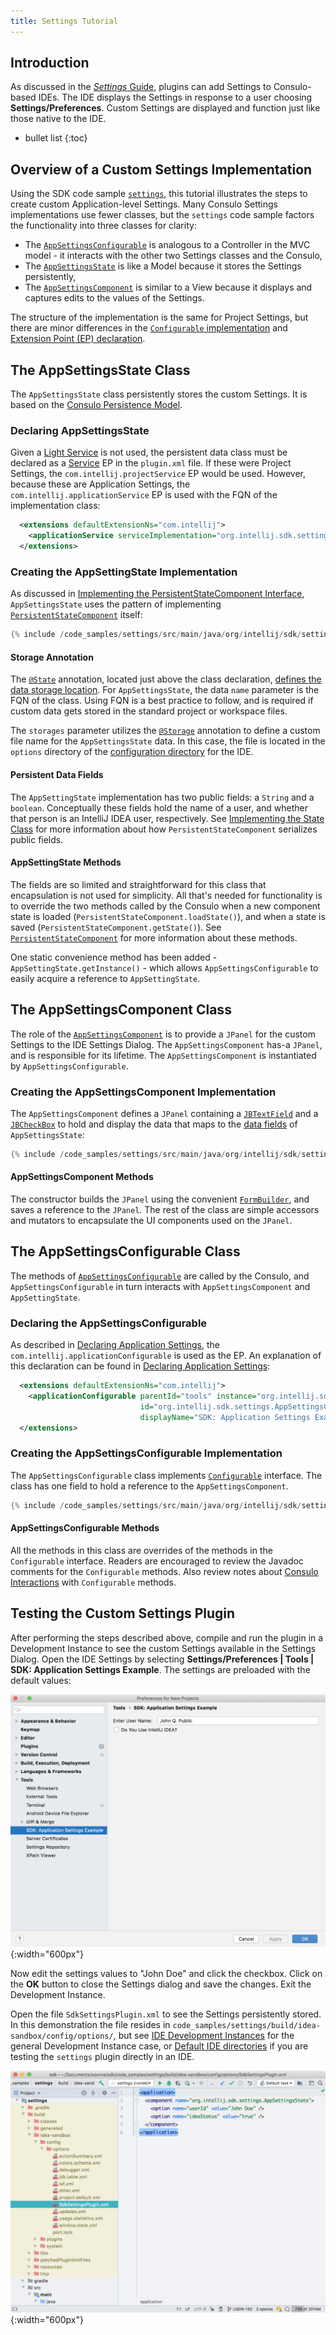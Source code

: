 ```yaml
---
title: Settings Tutorial
---
```

<!-- Copyright 2000-2020 JetBrains s.r.o. and other contributors. Use of this source code is governed by the Apache 2.0 license that can be found in the LICENSE file. -->

## Introduction
As discussed in the [_Settings_ Guide](/reference_guide/settings_guide.md), plugins can add Settings to Consulo-based IDEs.
The IDE displays the Settings in response to a user choosing **Settings/Preferences**.
Custom Settings are displayed and function just like those native to the IDE.

* bullet list
{:toc}

## Overview of a Custom Settings Implementation
Using the SDK code sample [`settings`](https://github.com/JetBrains/intellij-sdk-code-samples/tree/master/settings), this tutorial illustrates the steps to create custom Application-level Settings.
Many Consulo Settings implementations use fewer classes, but the `settings` code sample factors the functionality into three classes for clarity:
* The [`AppSettingsConfigurable`](https://github.com/JetBrains/intellij-sdk-code-samples/blob/master/settings/src/main/java/org/intellij/sdk/settings/AppSettingsConfigurable.java) is analogous to a Controller in the MVC model - it interacts with the other two Settings classes and the Consulo,
* The [`AppSettingsState`](https://github.com/JetBrains/intellij-sdk-code-samples/blob/master/settings/src/main/java/org/intellij/sdk/settings/AppSettingsState.java) is like a Model because it stores the Settings persistently,
* The [`AppSettingsComponent`](https://github.com/JetBrains/intellij-sdk-code-samples/blob/master/settings/src/main/java/org/intellij/sdk/settings/AppSettingsComponent.java) is similar to a View because it displays and captures edits to the values of the Settings.

The structure of the implementation is the same for Project Settings, but there are minor differences in the [`Configurable` implementation](/reference_guide/settings_guide.md#constructors) and [Extension Point (EP) declaration](/reference_guide/settings_guide.md#declaring-project-settings).

## The AppSettingsState Class
The `AppSettingsState` class persistently stores the custom Settings.
It is based on the [Consulo Persistence Model](/basics/persisting_state_of_components.md#using-persistentstatecomponent).

### Declaring AppSettingsState
Given a [Light Service](/basics/plugin_structure/plugin_services.md#light-services) is not used, the persistent data class must be declared as a [Service](/basics/plugin_structure/plugin_services.md#declaring-a-service) EP in the `plugin.xml` file.
If these were Project Settings, the `com.intellij.projectService` EP would be used.
However, because these are Application Settings, the `com.intellij.applicationService` EP is used with the FQN of the implementation class:

```xml
  <extensions defaultExtensionNs="com.intellij">
    <applicationService serviceImplementation="org.intellij.sdk.settings.AppSettingsState"/>
  </extensions>
```

### Creating the AppSettingState Implementation
As discussed in [Implementing the PersistentStateComponent Interface](/basics/persisting_state_of_components.md#implementing-the-persistentstatecomponent-interface), `AppSettingsState` uses the pattern of implementing [`PersistentStateComponent`](upsource:///platform/projectModel-api/src/com/intellij/openapi/components/PersistentStateComponent.java) itself:

```java
{% include /code_samples/settings/src/main/java/org/intellij/sdk/settings/AppSettingsState.java %}
```

#### Storage Annotation
The [`@State`](upsource:///platform/projectModel-api/src/com/intellij/openapi/components/State.java) annotation, located just above the class declaration, [defines the data storage location](/basics/persisting_state_of_components.md#defining-the-storage-location).
For `AppSettingsState`, the data `name` parameter is the FQN of the class.
Using FQN is a best practice to follow, and is required if custom data gets stored in the standard project or workspace files.

The `storages` parameter utilizes the [`@Storage`](upsource:///platform/projectModel-api/src/com/intellij/openapi/components/Storage.java) annotation to define a custom file name for the `AppSettingsState` data.
In this case, the file is located in the `options` directory of the [configuration directory](https://www.jetbrains.com/help/idea/tuning-the-ide.html#config-directory) for the IDE.

#### Persistent Data Fields
The `AppSettingState` implementation has two public fields: a `String` and a `boolean`.
Conceptually these fields hold the name of a user, and whether that person is an IntelliJ IDEA user, respectively.
See [Implementing the State Class](/basics/persisting_state_of_components.md#implementing-the-state-class) for more information about how `PersistentStateComponent` serializes public fields.

#### AppSettingState Methods
The fields are so limited and straightforward for this class that encapsulation is not used for simplicity.
All that's needed for functionality is to override the two methods called by the Consulo when a new component state is loaded (`PersistentStateComponent.loadState()`), and when a state is saved (`PersistentStateComponent.getState()`).
See [`PersistentStateComponent`](upsource:///platform/projectModel-api/src/com/intellij/openapi/components/PersistentStateComponent.java) for more information about these methods.

One static convenience method has been added - `AppSettingState.getInstance()` - which allows `AppSettingsConfigurable` to easily acquire a reference to `AppSettingState`.

## The AppSettingsComponent Class
The role of the [`AppSettingsComponent`](https://github.com/JetBrains/intellij-sdk-code-samples/blob/master/settings/src/main/java/org/intellij/sdk/settings/AppSettingsComponent.java) is to provide a `JPanel` for the custom Settings to the IDE Settings Dialog.
The `AppSettingsComponent` has-a `JPanel`, and is responsible for its lifetime.
The `AppSettingsComponent` is instantiated by `AppSettingsConfigurable`.

### Creating the AppSettingsComponent Implementation
The `AppSettingsComponent` defines a `JPanel` containing a [`JBTextField`](upsource:///platform/platform-api/src/com/intellij/ui/components/JBTextField.java) and a [`JBCheckBox`](upsource:///platform/platform-api/src/com/intellij/ui/components/JBCheckBox.java) to hold and display the data that maps to the [data fields](#persistent-data-fields) of `AppSettingsState`:

```java
{% include /code_samples/settings/src/main/java/org/intellij/sdk/settings/AppSettingsComponent.java %}
```

#### AppSettingsComponent Methods
The constructor builds the `JPanel` using the convenient [`FormBuilder`](upsource:///platform/platform-api/src/com/intellij/util/ui/FormBuilder.java), and saves a reference to the `JPanel`.
The rest of the class are simple accessors and mutators to encapsulate the UI components used on the `JPanel`.


## The AppSettingsConfigurable Class
The methods of [`AppSettingsConfigurable`](https://github.com/JetBrains/intellij-sdk-code-samples/blob/master/settings/src/main/java/org/intellij/sdk/settings/AppSettingsConfigurable.java) are called by the Consulo, and `AppSettingsConfigurable` in turn interacts with `AppSettingsComponent` and `AppSettingState`.

### Declaring the AppSettingsConfigurable
As described in [Declaring Application Settings](/reference_guide/settings_guide.md#declaring-application-settings), the `com.intellij.applicationConfigurable` is used as the EP.
An explanation of this declaration can be found in [Declaring Application Settings](/reference_guide/settings_guide.md#declaring-application-settings):

```xml
  <extensions defaultExtensionNs="com.intellij">
    <applicationConfigurable parentId="tools" instance="org.intellij.sdk.settings.AppSettingsConfigurable"
                             id="org.intellij.sdk.settings.AppSettingsConfigurable"
                             displayName="SDK: Application Settings Example"/>
  </extensions>
```


### Creating the AppSettingsConfigurable Implementation
The `AppSettingsConfigurable` class implements [`Configurable`](upsource:///platform/platform-api/src/com/intellij/openapi/options/Configurable.java) interface.
The class has one field to hold a reference to the `AppSettingsComponent`.

```java
{% include /code_samples/settings/src/main/java/org/intellij/sdk/settings/AppSettingsConfigurable.java %}
```

#### AppSettingsConfigurable Methods
All the methods in this class are overrides of the methods in the `Configurable` interface.
Readers are encouraged to review the Javadoc comments for the `Configurable` methods.
Also review notes about [Consulo Interactions](/reference_guide/settings_guide.md#intellij-platform-interactions-with-configurable) with `Configurable` methods.

## Testing the Custom Settings Plugin
After performing the steps described above, compile and run the plugin in a Development Instance to see the custom Settings available in the Settings Dialog.
Open the IDE Settings by selecting **Settings/Preferences \| Tools \| SDK: Application Settings Example**.
The settings are preloaded with the default values:

!["Settings Defaults"](img/settings_defaults.png){:width="600px"}

Now edit the settings values to "John Doe" and click the checkbox.
Click on the **OK** button to close the Settings dialog and save the changes.
Exit the Development Instance.

Open the file `SdkSettingsPlugin.xml` to see the Settings persistently stored.
In this demonstration the file resides in `code_samples/settings/build/idea-sandbox/config/options/`, but see [IDE Development Instances](/basics/ide_development_instance.md) for the general Development Instance case, or [Default IDE directories](https://www.jetbrains.com/help/idea/tuning-the-ide.html#default-dirs) if you are testing the `settings` plugin directly in an IDE.

!["Persisted Settings"](img/settings_persisted.png){:width="600px"}
